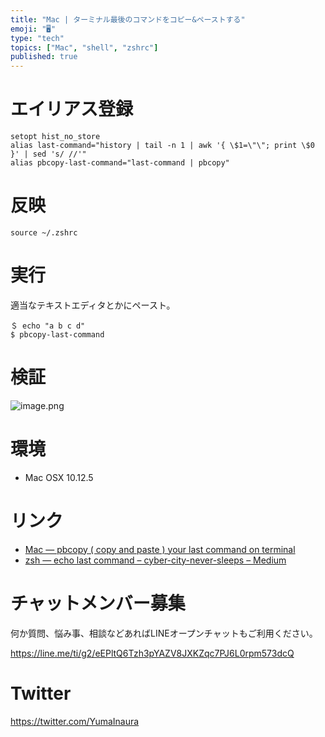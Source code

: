```yaml
---
title: "Mac | ターミナル最後のコマンドをコピー&ペーストする"
emoji: "🖥"
type: "tech"
topics: ["Mac", "shell", "zshrc"]
published: true
---
```



# エイリアス登録

```:~/.zshrc
setopt hist_no_store
alias last-command="history | tail -n 1 | awk '{ \$1=\"\"; print \$0 }' | sed 's/ //'"
alias pbcopy-last-command="last-command | pbcopy"
```

# 反映

```
source ~/.zshrc
```

# 実行

適当なテキストエディタとかにペースト。

```
＄ echo "a b c d"
$ pbcopy-last-command
```

# 検証

![image.png](https://qiita-image-store.s3.amazonaws.com/0/89618/8d8669a3-772e-3f92-e843-231363afdf9d.png)

# 環境

- Mac OSX 10.12.5



# リンク

- [Mac — pbcopy ( copy and paste ) your last command on terminal](https://medium.com/cyber-city-never-sleeps/mac-pbcopy-copy-and-paste-your-last-command-on-terminal-506bd68a731d)
- [zsh — echo last command – cyber-city-never-sleeps – Medium](https://medium.com/cyber-city-never-sleeps/zsh-echo-last-command-99ab7037b530)








<!-- Update From Qiita API -->

# チャットメンバー募集


何か質問、悩み事、相談などあればLINEオープンチャットもご利用ください。

https://line.me/ti/g2/eEPltQ6Tzh3pYAZV8JXKZqc7PJ6L0rpm573dcQ





# Twitter


https://twitter.com/YumaInaura


<!-- Update From Qiita API -->


